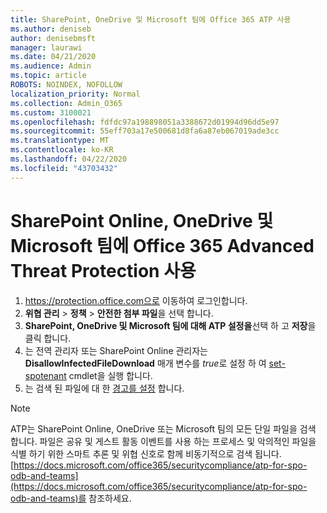 ```yaml
---
title: SharePoint, OneDrive 및 Microsoft 팀에 Office 365 ATP 사용
ms.author: deniseb
author: denisebmsft
manager: laurawi
ms.date: 04/21/2020
ms.audience: Admin
ms.topic: article
ROBOTS: NOINDEX, NOFOLLOW
localization_priority: Normal
ms.collection: Admin_O365
ms.custom: 3100021
ms.openlocfilehash: fdfdc97a198898051a3388672d01994d96dd5e97
ms.sourcegitcommit: 55eff703a17e500681d8fa6a87eb067019ade3cc
ms.translationtype: MT
ms.contentlocale: ko-KR
ms.lasthandoff: 04/22/2020
ms.locfileid: "43703432"
---
```

# <a name="enable-office-365-advanced-threat-protection-for-sharepoint-online-onedrive-and-microsoft-teams"></a>SharePoint Online, OneDrive 및 Microsoft 팀에 Office 365 Advanced Threat Protection 사용

1. https://protection.office.com으로 이동하여 로그인합니다.
2. **위협 관리** > **정책** > **안전한 첨부 파일**을 선택 합니다.
3. **SharePoint, OneDrive 및 Microsoft 팀에 대해 ATP 설정을**선택 하 고 **저장**을 클릭 합니다.
4. 는 전역 관리자 또는 SharePoint Online 관리자는 **DisallowInfectedFileDownload** 매개 변수를 *true*로 설정 하 여 [set-spotenant](https://docs.microsoft.com/powershell/module/sharepoint-online/Set-SPOTenant?view=sharepoint-ps) cmdlet을 실행 합니다.
5. 는 검색 된 파일에 대 한 [경고를 설정](https://docs.microsoft.com/office365/securitycompliance/turn-on-atp-for-spo-odb-and-teams#set-up-alerts-for-detected-files) 합니다.

> [!NOTE]
> ATP는 SharePoint Online, OneDrive 또는 Microsoft 팀의 모든 단일 파일을 검색 합니다. 파일은 공유 및 게스트 활동 이벤트를 사용 하는 프로세스 및 악의적인 파일을 식별 하기 위한 스마트 추론 및 위협 신호로 함께 비동기적으로 검색 됩니다. [https://docs.microsoft.com/office365/securitycompliance/atp-for-spo-odb-and-teams](https://docs.microsoft.com/office365/securitycompliance/atp-for-spo-odb-and-teams)를 참조하세요.